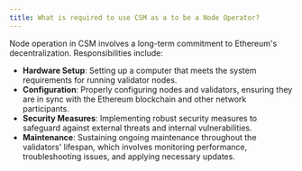 ```yaml
---
title: What is required to use CSM as a to be a Node Operator?
---
```


Node operation in CSM involves a long-term commitment to Ethereum's decentralization. Responsibilities include:

- **Hardware Setup**: Setting up a computer that meets the system requirements for running validator nodes.
- **Configuration**: Properly configuring nodes and validators, ensuring they are in sync with the Ethereum blockchain and other network participants.
- **Security Measures**: Implementing robust security measures to safeguard against external threats and internal vulnerabilities.
- **Maintenance**: Sustaining ongoing maintenance throughout the validators' lifespan, which involves monitoring performance, troubleshooting issues, and applying necessary updates.
